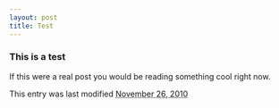 ```yaml
---
layout: post
title: Test
---
```


### This is a test ###

If this were a real post you would be reading something cool right now.

<p class="timestamp">This entry was last modified <abbr class="timeago" title="2010-11-26 00:01:05">November 26, 2010</abbr></p>